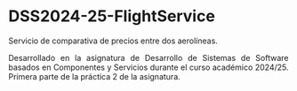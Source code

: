 # DSS2024-25-FlightService
<p align="justify"> Servicio de comparativa de precios entre dos aerolíneas. </p>
<p align="justify"> Desarrollado en la asignatura de Desarrollo de Sistemas de Software basados en Componentes y Servicios durante el curso académico 2024/25. Primera parte de la práctica 2 de la asignatura. </p>
